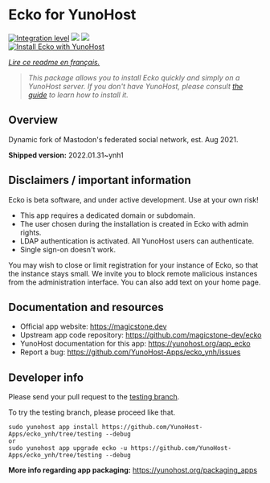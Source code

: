 <!--
N.B.: This README was automatically generated by https://github.com/YunoHost/apps/tree/master/tools/README-generator
It shall NOT be edited by hand.
-->

# Ecko for YunoHost

[![Integration level](https://dash.yunohost.org/integration/ecko.svg)](https://dash.yunohost.org/appci/app/ecko) ![](https://ci-apps.yunohost.org/ci/badges/ecko.status.svg) ![](https://ci-apps.yunohost.org/ci/badges/ecko.maintain.svg)  
[![Install Ecko with YunoHost](https://install-app.yunohost.org/install-with-yunohost.svg)](https://install-app.yunohost.org/?app=ecko)

*[Lire ce readme en français.](./README_fr.md)*

> *This package allows you to install Ecko quickly and simply on a YunoHost server.
If you don't have YunoHost, please consult [the guide](https://yunohost.org/#/install) to learn how to install it.*

## Overview

Dynamic fork of Mastodon's federated social network, est. Aug 2021.

**Shipped version:** 2022.01.31~ynh1



## Disclaimers / important information

Ecko is beta software, and under active development. Use at your own risk!

* This app requires a dedicated domain or subdomain.
* The user chosen during the installation is created in Ecko with admin rights.
* LDAP authentication is activated. All YunoHost users can authenticate.
* Single sign-on doesn't work.

You may wish to close or limit registration for your instance of Ecko, so that the instance stays small. We invite you to block remote malicious instances from the administration interface. You can also add text on your home page.

## Documentation and resources

* Official app website: https://magicstone.dev
* Upstream app code repository: https://github.com/magicstone-dev/ecko
* YunoHost documentation for this app: https://yunohost.org/app_ecko
* Report a bug: https://github.com/YunoHost-Apps/ecko_ynh/issues

## Developer info

Please send your pull request to the [testing branch](https://github.com/YunoHost-Apps/ecko_ynh/tree/testing).

To try the testing branch, please proceed like that.
```
sudo yunohost app install https://github.com/YunoHost-Apps/ecko_ynh/tree/testing --debug
or
sudo yunohost app upgrade ecko -u https://github.com/YunoHost-Apps/ecko_ynh/tree/testing --debug
```

**More info regarding app packaging:** https://yunohost.org/packaging_apps